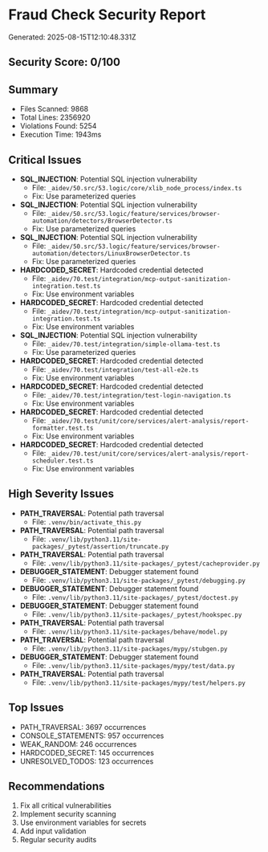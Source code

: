 # Fraud Check Security Report

Generated: 2025-08-15T12:10:48.331Z

## Security Score: 0/100

## Summary
- Files Scanned: 9868
- Total Lines: 2356920
- Violations Found: 5254
- Execution Time: 1943ms

## Critical Issues
- **SQL_INJECTION**: Potential SQL injection vulnerability
  - File: `_aidev/50.src/53.logic/core/xlib_node_process/index.ts`
  - Fix: Use parameterized queries
- **SQL_INJECTION**: Potential SQL injection vulnerability
  - File: `_aidev/50.src/53.logic/feature/services/browser-automation/detectors/BrowserDetector.ts`
  - Fix: Use parameterized queries
- **SQL_INJECTION**: Potential SQL injection vulnerability
  - File: `_aidev/50.src/53.logic/feature/services/browser-automation/detectors/LinuxBrowserDetector.ts`
  - Fix: Use parameterized queries
- **HARDCODED_SECRET**: Hardcoded credential detected
  - File: `_aidev/70.test/integration/mcp-output-sanitization-integration.test.ts`
  - Fix: Use environment variables
- **HARDCODED_SECRET**: Hardcoded credential detected
  - File: `_aidev/70.test/integration/mcp-output-sanitization-integration.test.ts`
  - Fix: Use environment variables
- **SQL_INJECTION**: Potential SQL injection vulnerability
  - File: `_aidev/70.test/integration/simple-ollama-test.ts`
  - Fix: Use parameterized queries
- **HARDCODED_SECRET**: Hardcoded credential detected
  - File: `_aidev/70.test/integration/test-all-e2e.ts`
  - Fix: Use environment variables
- **HARDCODED_SECRET**: Hardcoded credential detected
  - File: `_aidev/70.test/integration/test-login-navigation.ts`
  - Fix: Use environment variables
- **HARDCODED_SECRET**: Hardcoded credential detected
  - File: `_aidev/70.test/unit/core/services/alert-analysis/report-formatter.test.ts`
  - Fix: Use environment variables
- **HARDCODED_SECRET**: Hardcoded credential detected
  - File: `_aidev/70.test/unit/core/services/alert-analysis/report-scheduler.test.ts`
  - Fix: Use environment variables

## High Severity Issues
- **PATH_TRAVERSAL**: Potential path traversal
  - File: `.venv/bin/activate_this.py`
- **PATH_TRAVERSAL**: Potential path traversal
  - File: `.venv/lib/python3.11/site-packages/_pytest/assertion/truncate.py`
- **PATH_TRAVERSAL**: Potential path traversal
  - File: `.venv/lib/python3.11/site-packages/_pytest/cacheprovider.py`
- **DEBUGGER_STATEMENT**: Debugger statement found
  - File: `.venv/lib/python3.11/site-packages/_pytest/debugging.py`
- **DEBUGGER_STATEMENT**: Debugger statement found
  - File: `.venv/lib/python3.11/site-packages/_pytest/doctest.py`
- **DEBUGGER_STATEMENT**: Debugger statement found
  - File: `.venv/lib/python3.11/site-packages/_pytest/hookspec.py`
- **PATH_TRAVERSAL**: Potential path traversal
  - File: `.venv/lib/python3.11/site-packages/behave/model.py`
- **PATH_TRAVERSAL**: Potential path traversal
  - File: `.venv/lib/python3.11/site-packages/mypy/stubgen.py`
- **DEBUGGER_STATEMENT**: Debugger statement found
  - File: `.venv/lib/python3.11/site-packages/mypy/test/data.py`
- **PATH_TRAVERSAL**: Potential path traversal
  - File: `.venv/lib/python3.11/site-packages/mypy/test/helpers.py`

## Top Issues
- PATH_TRAVERSAL: 3697 occurrences
- CONSOLE_STATEMENTS: 957 occurrences
- WEAK_RANDOM: 246 occurrences
- HARDCODED_SECRET: 145 occurrences
- UNRESOLVED_TODOS: 123 occurrences

## Recommendations
1. Fix all critical vulnerabilities
2. Implement security scanning
3. Use environment variables for secrets
4. Add input validation
5. Regular security audits